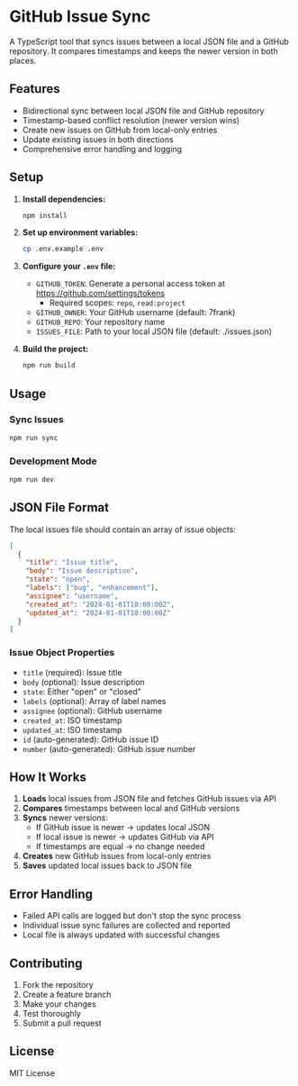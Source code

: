 # GitHub Issue Sync

A TypeScript tool that syncs issues between a local JSON file and a GitHub repository. It compares timestamps and keeps the newer version in both places.

## Features

- Bidirectional sync between local JSON file and GitHub repository
- Timestamp-based conflict resolution (newer version wins)
- Create new issues on GitHub from local-only entries
- Update existing issues in both directions
- Comprehensive error handling and logging

## Setup

1. **Install dependencies:**

   ```bash
   npm install
   ```

2. **Set up environment variables:**

   ```bash
   cp .env.example .env
   ```

3. **Configure your `.env` file:**
   - `GITHUB_TOKEN`: Generate a personal access token at https://github.com/settings/tokens
     - Required scopes: `repo`, `read:project`
   - `GITHUB_OWNER`: Your GitHub username (default: 7frank)
   - `GITHUB_REPO`: Your repository name
   - `ISSUES_FILE`: Path to your local JSON file (default: ./issues.json)

4. **Build the project:**
   ```bash
   npm run build
   ```

## Usage

### Sync Issues

```bash
npm run sync
```

### Development Mode

```bash
npm run dev
```

## JSON File Format

The local issues file should contain an array of issue objects:

```json
[
  {
    "title": "Issue title",
    "body": "Issue description",
    "state": "open",
    "labels": ["bug", "enhancement"],
    "assignee": "username",
    "created_at": "2024-01-01T10:00:00Z",
    "updated_at": "2024-01-01T10:00:00Z"
  }
]
```

### Issue Object Properties

- `title` (required): Issue title
- `body` (optional): Issue description
- `state`: Either "open" or "closed"
- `labels` (optional): Array of label names
- `assignee` (optional): GitHub username
- `created_at`: ISO timestamp
- `updated_at`: ISO timestamp
- `id` (auto-generated): GitHub issue ID
- `number` (auto-generated): GitHub issue number

## How It Works

1. **Loads** local issues from JSON file and fetches GitHub issues via API
2. **Compares** timestamps between local and GitHub versions
3. **Syncs** newer versions:
   - If GitHub issue is newer → updates local JSON
   - If local issue is newer → updates GitHub via API
   - If timestamps are equal → no change needed
4. **Creates** new GitHub issues from local-only entries
5. **Saves** updated local issues back to JSON file

## Error Handling

- Failed API calls are logged but don't stop the sync process
- Individual issue sync failures are collected and reported
- Local file is always updated with successful changes

## Contributing

1. Fork the repository
2. Create a feature branch
3. Make your changes
4. Test thoroughly
5. Submit a pull request

## License

MIT License
